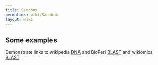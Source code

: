 ```yaml
---
title: Sandbox
permalink: wiki/Sandbox
layout: wiki
---
```


Some examples
-------------

Demonstrate links to wikipedia [DNA](wp:DNA "wikilink") and BioPerl
[BLAST](bp:BLAST "wikilink") and wikiomics
[BLAST](wikiomics:BLAST "wikilink").
